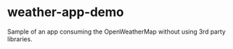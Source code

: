 # weather-app-demo
Sample of an app consuming the OpenWeatherMap without using 3rd party libraries.
